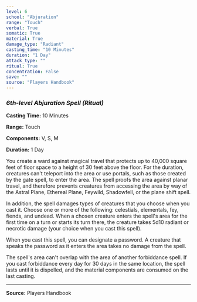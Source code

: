 ```yaml
---
level: 6
school: "Abjuration"
range: "Touch"
verbal: True
somatic: True
material: True
damage_type: "Radiant"
casting_time: "10 Minutes"
duration: "1 Day"
attack_type: ""
ritual: True
concentration: False
save: ""
source: "Players Handbook"
---
```


### *6th-level Abjuration Spell* *(Ritual)*

**Casting Time:** 10 Minutes

**Range:** Touch

**Components:** V, S, M

**Duration:** 1 Day

You create a ward against magical travel that protects up to 40,000 square feet of floor space to a height of 30 feet above the floor. For the duration, creatures can't teleport into the area or use portals, such as those created by the gate spell, to enter the area. The spell proofs the area against planar travel, and therefore prevents creatures from accessing the area by way of the Astral Plane, Ethereal Plane, Feywild, Shadowfell, or the plane shift spell.
 
 In addition, the spell damages types of creatures that you choose when you cast it. Choose one or more of the following: celestials, elementals, fey, fiends, and undead. When a chosen creature enters the spell's area for the first time on a turn or starts its turn there, the creature takes 5d10 radiant or necrotic damage (your choice when you cast this spell).
 
 When you cast this spell, you can designate a password. A creature that speaks the password as it enters the area takes no damage from the spell.
 
 The spell's area can't overlap with the area of another forbiddance spell. If you cast forbiddance every day for 30 days in the same location, the spell lasts until it is dispelled, and the material components are consumed on the last casting.

---
**Source:** Players Handbook
